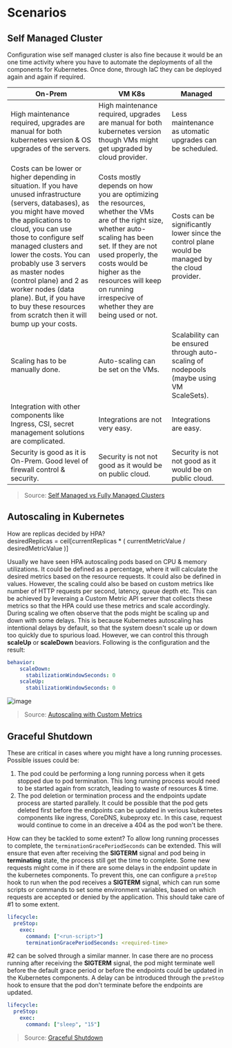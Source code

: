 # Scenarios

## Self Managed Cluster

Configuration wise self managed cluster is also fine because it would be an one time activity where you have to automate the deployments of all the components for Kubernetes. Once done, through IaC they can be deployed again and again if required.

| On-Prem | VM K8s | Managed |
| ------- | ------ | ------- |
| High maintenance required, upgrades are manual for both kubernetes version & OS upgrades of the servers. | High maintenance required, upgrades are manual for both kubernetes version though VMs might get upgraded by cloud provider. | Less maintenance as utomatic upgrades can be scheduled. |
| Costs can be lower or higher depending in situation. If you have unused infrastructure (servers, databases), as you might have moved the applications to cloud, you can use those to configure self managed clusters and lower the costs. You can probably use 3 servers as master nodes (control plane) and 2 as worker nodes (data plane). But, if you have to buy these resources from scratch then it will bump up your costs. | Costs mostly depends on how you are optimizing the resources, whether the VMs are of the right size, whether auto-scaling has been set. If they are not used properly, the costs would be higher as the resources will keep on running irrespecive of whether they are being used or not. | Costs can be significantly lower since the control plane would be managed by the cloud provider. |
| Scaling has to be manually done. | Auto-scaling can be set on the VMs. | Scalability can be ensured through auto-scaling of nodepools (maybe using VM ScaleSets). |
| Integration with other components like Ingress, CSI, secret management solutions are complicated. | Integrations are not very easy. | Integrations are easy. |
| Security is good as it is On-Prem. Good level of firewall control & security. | Security is not not good as it would be on public cloud. | Security is not not good as it would be on public cloud. |

> Source: [Self Managed vs Fully Managed Clusters](https://www.youtube.com/watch?v=o_7yvVqLZXQ)

## Autoscaling in Kubernetes

How are replicas decided by HPA? \
desiredReplicas = ceil[currentReplicas * ( currentMetricValue / desiredMetricValue )]

Usually we have seen HPA autoscaling pods based on CPU & memory utilizations. It could be defined as a percentage, where it will calculate the desired metrics based on the resource requests. It could also be defined in values. However, the scaling could also be based on custom metrics like number of HTTP requests per second, latency, queue depth etc. This can be achieved by leveraing a Custom Metric API server that collects these metrics so that the HPA could use these metrics and scale accordingly. \
During scaling we often observe that the pods might be scaling up and down with some delays. This is because Kubernetes autoscaling has intentional delays by default, so that the system doesn't scale up or down too quickly due to spurious load. However, we can control this through **scaleUp** or **scaleDown** beaviors. Following is the configuration and the result:

```yaml
behavior:
    scaleDown:
      stabilizationWindowSeconds: 0
    scaleUp:
      stabilizationWindowSeconds: 0
```
![image](https://github.com/user-attachments/assets/3880bcff-9a5a-408a-beab-145e43c13840)

> Source: [Autoscaling with Custom Metrics](https://blog.px.dev/autoscaling-custom-k8s-metric/)

## Graceful Shutdown

These are critical in cases where you might have a long running processes. Possible issues could be:

1. The pod could be performing a long running porcess when it gets stopped due to pod termination. This long running process would need to be started again from scratch, leading to waste of resources & time.
2. The pod deletion or termination process and the endpoints update process are started parallely. It could be possible that the pod gets deleted first before the endpoints can be updated in verious kubernetes components like ingress, CoreDNS, kubeproxy etc. In this case, request would continue to come in an dreceive a 404 as the pod won't be there.

How can they be tackled to some extent?
To allow long running processes to complete, the `terminationGracePeriodSeconds` can be extended. This will ensure that even after receiving the **SIGTERM** signal and pod being in **terminating** state, the process still get the time to complete. Some new requests might come in if there are some delays in the endpoint update in the kubernetes components. To prevent this, one can configure a `preStop` hook to run when the pod receives a **SIGTERM** signal, which can run some scripts or commands to set some environment variables, based on which requests are accepted or denied by the application. This should take care of #1 to some extent.

```yaml
lifecycle:
  preStop:
    exec:
      command: ["<run-script>"]
      terminationGracePeriodSeconds: <required-time>
```

#2 can be solved through a similar manner. In case there are no process running after receiving the **SIGTERM** signal, the pod might terminate well before the default grace period or before the endpoints could be updated in the Kubernetes components. A delay can be introduced through the `preStop` hook to ensure that the pod don't terminate before the endpoints are updated.

```yaml
lifecycle:
  preStop:
    exec:
      command: ["sleep", "15"]
```

> Source: [Graceful Shutdown](https://learnk8s.io/graceful-shutdown)
